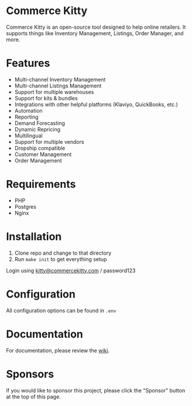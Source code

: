 Commerce Kitty
==============

Commerce Kitty is an open-source tool designed to help online retailers. It
supports things like Inventory Management, Listings, Order Manager, and more.

# Features

* Multi-channel Inventory Management
* Multi-channel Listings Management
* Support for multiple warehouses
* Support for kits & bundles
* Integrations with other helpful platforms (Klaviyo, QuickBooks, etc.)
* Automation
* Reporting
* Demand Forecasting
* Dynamic Repricing
* Multilingual
* Support for multiple vendors
* Dropship compatible
* Customer Management
* Order Management

# Requirements

* PHP
* Postgres
* Nginx

# Installation

1. Clone repo and change to that directory
2. Run `make init` to get everything setup

Login using kitty@commercekitty.com / password123

# Configuration

All configuration options can be found in `.env`

# Documentation

For documentation, please review the [wiki](https://github.com/CommerceKitty/commercekitty/wiki).

# Sponsors

If you would like to sponsor this project, please click the "Sponsor" button at
the top of this page.
